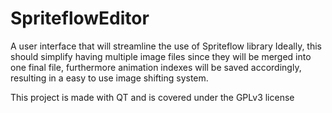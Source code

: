 # SpriteflowEditor
 A user interface that will streamline the use of Spriteflow library
 Ideally, this should simplify having multiple image files since they will be merged into one final file, furthermore animation indexes will be saved accordingly, resulting in a easy to use image shifting system.

This project is made with QT and is covered under the GPLv3 license
